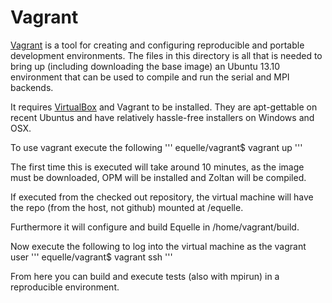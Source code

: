 Vagrant
=======

[Vagrant](www.vagrantup.com) is a tool for creating and configuring reproducible and
portable development environments. The files in this directory is
all that is needed to bring up (including downloading the base image)
an Ubuntu 13.10 environment that can be used to compile and run the serial
and MPI backends.

It requires [VirtualBox](www.virtualbox.org) and Vagrant to be installed.
They are apt-gettable on recent Ubuntus and have relatively hassle-free installers
on Windows and OSX.


To use vagrant execute the following
'''
equelle/vagrant$ vagrant up
'''

The first time this is executed will take around 10 minutes, as the image
must be downloaded, OPM will be installed and Zoltan will be compiled.

If executed from the checked out repository, the virtual machine will have
the repo (from the host, not github) mounted at /equelle.

Furthermore it will configure and build Equelle in /home/vagrant/build.

Now execute the following to log into the virtual machine as the vagrant user
'''
equelle/vagrant$ vagrant ssh
'''

From here you can build and execute tests (also with mpirun) in a reproducible environment.
